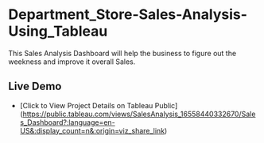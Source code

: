 # Department_Store-Sales-Analysis-Using_Tableau
This Sales Analysis Dashboard will help the business to figure out the weekness and improve it overall Sales. 

## Live Demo 
+ [Click to View Project Details on Tableau Public] 
(https://public.tableau.com/views/SalesAnalysis_16558440332670/Sales_Dashboard?:language=en-US&:display_count=n&:origin=viz_share_link)


